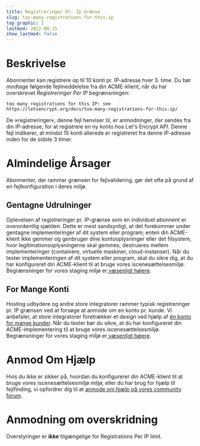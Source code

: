 ```yaml
---
title: Registreringer Pr. Ip Grænse
slug: too-many-registrations-for-this-ip
top_graphic: 1
lastmod: 2022-08-15
show_lastmod: false
---
```



# Beskrivelse

Abonnenter kan registrere op til 10 konti pr. IP-adresse hver 3. time. Du bør modtage følgende fejlmeddelelse fra din ACME-klient, når du har overskrevet *Registreringer Per IP* begrænsningen:

```
too many registrations for this IP: see https://letsencrypt.org/docs/too-many-registrations-for-this-ip/
```

De »registreringer«, denne fejl henviser til, er anmodninger, der sendes fra din IP-adresse, for at registrere en ny konto hos Let's Encrypt API. Denne fejl indikerer, at mindst 10 konti allerede er registreret fra denne IP-adresse inden for de sidste 3 timer.

# Almindelige Årsager

Abonnenter, der rammer grænsen for fejlvalidering, gør det ofte på grund af en fejlkonfiguration i deres miljø.

## Gentagne Udrulninger

Oplevelsen af registreringer pr. IP-grænse som en individuel abonnent er overordentlig sjælden. Dette er mest sandsynligt, at det forekommer under gentagne implementeringer af dit system eller program; enten din ACME-klient ikke gemmer og genbruger dine kontooplysninger eller det filsystem, hvor legitimationsoplysningerne skal gemmes, destrueres mellem implementeringer (containere, virtuelle maskiner, cloud-instanser). Når du tester implementeringen af dit system eller program, skal du sikre dig, at du har konfigureret din ACME-klient til at bruge vores iscenesættelsesmiljø. Begrænsninger for vores staging miljø er[ væsenligt højere](/docs/staging-environment/#rate-limits).

## For Mange Konti

Hosting udbydere og andre store integratorer rammer typisk registreringer pr. IP grænsen ved at forsøge at anmode om en konto pr. kunde. Vi anbefaler, at store integratorer foretrækker et design ved hjælp af [én konto for mange kunder](/docs/integration-guide/#one-account-or-many). Når du tester bør du sikre, at du har konfigureret din ACME-implementering til at bruge vores iscenesættelsesmiljø. Begrænsninger for vores staging miljø er[ væsenligt højere](/docs/staging-environment/#rate-limits).

# Anmod Om Hjælp

Hvis du ikke er sikker på, hvordan du konfigurerer din ACME-klient til at bruge vores iscenesættelsesmiljø miljø, eller du har brug for hjælp til fejlfinding, vi opfordrer dig til at [anmode om hjælp på vores community forum](https://community.letsencrypt.org/c/help/13).

# Anmodning om overskridning

Overstyringer er **ikke** tilgængelige for Registrations Per IP limit.
